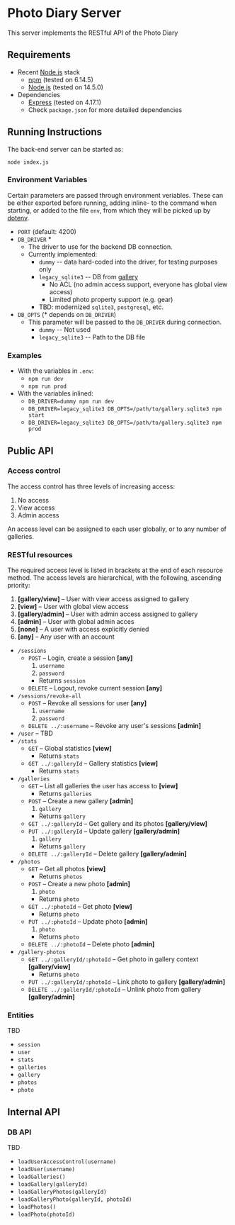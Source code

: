 # Photo Diary Server

This server implements the RESTful API of the Photo Diary

## Requirements

- Recent [Node.js](https://nodejs.org) stack
  - [npm](https://www.npmjs.com/) (tested on 6.14.5)
  - [Node.js](https://nodejs.org) (tested on 14.5.0)
- Dependencies
  - [Express](https://expressjs.com/) (tested on 4.17.1)
  - Check `package.json` for more detailed dependencies

## Running Instructions

The back-end server can be started as:

```
node index.js
```

### Environment Variables

Certain parameters are passed through environment veriables. These can be either exported before running, adding inline- to the command when starting, or added to the file `env`, from which they will be picked up by [dotenv](https://www.npmjs.com/package/dotenv).

- `PORT` (default: 4200)
- `DB_DRIVER` \*
  - The driver to use for the backend DB connection.
  - Currently implemented:
    - `dummy` -- data hard-coded into the driver, for testing purposes only
    - `legacy_sqlite3` -- DB from [gallery](https://github.com/vlumi/gallery)
      - No ACL (no admin access support, everyone has global view access)
      - Limited photo property support (e.g. gear)
    - TBD: modernized `sqlite3`, `postgresql`, etc.
- `DB_OPTS` (\* depends on `DB_DRIVER`)
  - This parameter will be passed to the `DB_DRIVER` during connection.
    - `dummy` -- Not used
    - `legacy_sqlite3` -- Path to the DB file

### Examples

- With the variables in `.env`:
  - `npm run dev`
  - `npm run prod`
- With the variables inlined:
  - `DB_DRIVER=dummy npm run dev`
  - `DB_DRIVER=legacy_sqlite3 DB_OPTS=/path/to/gallery.sqlite3 npm start`
  - `DB_DRIVER=legacy_sqlite3 DB_OPTS=/path/to/gallery.sqlite3 npm prod`

## Public API

### Access control

The access control has three levels of increasing access:

1. No access
2. View access
3. Admin access

An access level can be assigned to each user globally, or to any number of galleries.

### RESTful resources

The required access level is listed in brackets at the end of each resource method. The access levels are hierarchical, with the following, ascending priority:

1. **[gallery/view]** – User with view access assigned to gallery
2. **[view]** – User with global view access
3. **[gallery/admin]** – User with admin access assigned to gallery
4. **[admin]** – User with global admin acces
5. **[none]** – A user with access explicitly denied
6. **[any]** – Any user with an account

- `/sessions`
  - `POST` – Login, create a session **[any]**
    1. `username`
    2. `password`
    - Returns `session`
  - `DELETE` – Logout, revoke current session **[any]**
- `/sessions/revoke-all`
  - `POST` – Revoke all sessions for user **[any]**
    1. `username`
    2. `password`
  - `DELETE ../:username` – Revoke any user's sessions **[admin]**
- `/user` – TBD
- `/stats`
  - `GET` – Global statistics **[view]**
    - Returns `stats`
  - `GET ../:galleryId` – Gallery statistics **[view]**
    - Returns `stats`
- `/galleries`
  - `GET` – List all galleries the user has access to **[view]**
    - Returns `galleries`
  - `POST` – Create a new gallery **[admin]**
    1. `gallery`
    - Returns `gallery`
  - `GET ../:galleryId` – Get gallery and its photos **[gallery/view]**
  - `PUT ../:galleryId` – Update gallery **[gallery/admin]**
    1. `gallery`
    - Returns `gallery`
  - `DELETE ../:galleryId` – Delete gallery **[gallery/admin]**
- `/photos`
  - `GET` – Get all photos **[view]**
    - Returns `photos`
  - `POST` – Create a new photo **[admin]**
    1. `photo`
    - Returns `photo`
  - `GET ../:photoId` – Get photo **[view]**
    - Returns `photo`
  - `PUT ../:photoId` – Update photo **[admin]**
    1. `photo`
    - Returns `photo`
  - `DELETE ../:photoId` – Delete photo **[admin]**
- `/gallery-photos`
  - `GET ../:galleryId/:photoId` – Get photo in gallery context **[gallery/view]**
    - Returns `photo`
  - `PUT ../:galleryId/:photoId` – Link photo to gallery **[gallery/admin]**
  - `DELETE ../:galleryId/:photoId` – Unlink photo from gallery **[gallery/admin]**

### Entities

TBD

- `session`
- `user`
- `stats`
- `galleries`
- `gallery`
- `photos`
- `photo`

## Internal API

### DB API

TBD

- `loadUserAccessControl(username)`
- `loadUser(username)`
- `loadGalleries()`
- `loadGallery(galleryId)`
- `loadGalleryPhotos(galleryId)`
- `loadGalleryPhoto(galleryId, photoId)`
- `loadPhotos()`
- `loadPhoto(photoId)`

